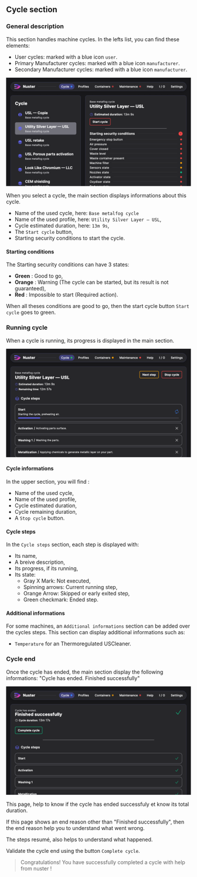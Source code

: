 ## Cycle section

### General description

This section handles machine cycles. In the lefts list, you can find these elements:

- User cycles: marked with a blue icon `user`.
- Primary Manufacturer cycles: marked with a blue icon `manufacturer`.
- Secondary Manufacturer cycles: marked with a blue icon `manufacturer`.

![Cycles list](component_cycles.png)

When you select a cycle, the main section displays informations about this cycle.

- Name of the used cycle, here: `Base metalfog cycle`
- Name of the used profile, here: `Utility Silver Layer — USL`,
- Cycle estimated duration, here: `13m 9s`,
- The `Start cycle` button,
- Starting security conditions to start the cycle.

#### Starting conditions

The Starting security conditions can have 3 states:

- **Green** : Good to go,
- **Orange** : Warning (The cycle can be started, but its result is not guaranteed),
- **Red** : Impossible to start (Required action).

When all theses conditions are good to go, then the start cycle button `Start cycle` goes to green.

### Running cycle

When a cycle is running, its progress is displayed in the main section.

![Running cycle](cycles_running.png)

#### Cycle informations

In the upper section, you will find :

- Name of the used cycle,
- Name of the used profile,
- Cycle estimated duration,
- Cycle remaining duration,
- A `Stop cycle` button.

#### Cycle steps

In the `Cycle steps` section, each step is displayed with:

- Its name,
- A breive description,
- Its progress, if its running,
- Its state:
  - Gray X Mark: Not executed,
  - Spinning arrows: Current running step,
  - Orange Arrow: Skipped or early exited step,
  - Green checkmark: Ended step.

#### Additional informations

For some machines, an `Additional informations` section can be added over the cycles steps. This section can display additional informations such as:

- `Temperature` for an Thermoregulated USCleaner.

### Cycle end

Once the cycle has ended, the main section display the following informations:
"Cycle has ended. Finished successfully"

![Cycle end](cycles_end.png)

This page, help to know if the cycle has ended successfuly et know its total duration.

If this page shows an end reason other than "Finished successfully", then the end reason help you to understand what went wrong.

The steps resumé, also helps to understand what happened.

Validate the cycle end using the button `Complete cycle`.

> Congratulations! You have successfully completed a cycle with help from nuster !
